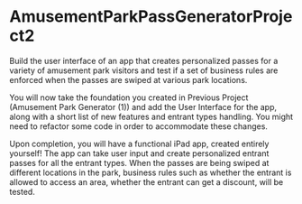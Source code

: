 # AmusementParkPassGeneratorProject2
Build the user interface of an app that creates personalized passes for a variety of amusement park visitors and test if a set of business rules are enforced when the passes are swiped at various park locations.



You will now take the foundation you created in Previous Project (Amusement Park Generator (1)) and add the User Interface for the app, along with a short list of new features and entrant types handling. You might need to refactor some code in order to accommodate these changes.

Upon completion, you will have a functional iPad app, created entirely yourself! The app can take user input and create personalized entrant passes for all the entrant types. When the passes are being swiped at different locations in the park, business rules such as whether the entrant is allowed to access an area, whether the entrant can get a discount, will be tested.
